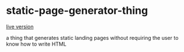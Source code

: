 # static-page-generator-thing

[live version](https://static-page-generator-thing.moth.monster/)

a thing that generates static landing pages without requiring the user to know how to write HTML
